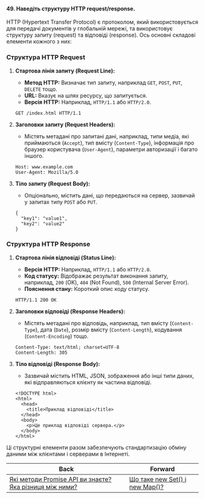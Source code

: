 #### 49. Наведіть структуру HTTP request/response.

HTTP (Hypertext Transfer Protocol) є протоколом, який використовується для передачі документів у глобальній мережі, та використовує структуру запиту (request) та відповіді (response). Ось основні складові елементи кожного з них:

### Структура HTTP Request

1. **Стартова лінія запиту (Request Line):**
   - **Метод HTTP:** Визначає тип запиту, наприклад `GET`, `POST`, `PUT`, `DELETE` тощо.
   - **URL:** Вказує на шлях ресурсу, що запитується.
   - **Версія HTTP:** Наприклад, `HTTP/1.1` або `HTTP/2.0`.

   ```
   GET /index.html HTTP/1.1
   ```

2. **Заголовки запиту (Request Headers):**
   - Містять метадані про запитані дані, наприклад, типи медіа, які приймаються (`Accept`), тип вмісту (`Content-Type`), інформація про браузер користувача (`User-Agent`), параметри авторизації і багато іншого.

   ```
   Host: www.example.com
   User-Agent: Mozilla/5.0
   ```

3. **Тіло запиту (Request Body):**
   - Опціонально, містить дані, що передаються на сервер, зазвичай у запитах типу `POST` або `PUT`.

   ```
   {
     "key1": "value1",
     "key2": "value2"
   }
   ```

### Структура HTTP Response

1. **Стартова лінія відповіді (Status Line):**
   - **Версія HTTP:** Наприклад, `HTTP/1.1` або `HTTP/2.0`.
   - **Код статусу:** Відображає результат виконання запиту, наприклад, `200` (OK), `404` (Not Found), `500` (Internal Server Error).
   - **Пояснення стану:** Короткий опис коду статусу.

   ```
   HTTP/1.1 200 OK
   ```

2. **Заголовки відповіді (Response Headers):**
   - Містять метадані про відповідь, наприклад, тип вмісту (`Content-Type`), дата (`Date`), розмір вмісту (`Content-Length`), кодування (`Content-Encoding`) тощо.

   ```
   Content-Type: text/html; charset=UTF-8
   Content-Length: 305
   ```

3. **Тіло відповіді (Response Body):**
   - Зазвичай містить HTML, JSON, зображення або інші типи даних, які відправляються клієнту як частина відповіді.

   ```
   <!DOCTYPE html>
   <html>
     <head>
       <title>Приклад відповіді</title>
     </head>
     <body>
       <p>Це приклад відповіді сервера.</p>
     </body>
   </html>
   ```

Ці структурні елементи разом забезпечують стандартизацію обміну даними між клієнтами і серверами в Інтернеті.

| Back | Forward |
|---|---|
| [Які методи Promise API ви знаєте? Яка різниця між ними?](/ua/junior/javascript/what-methods-of-the-promise-api-do-you-know-whats-the-difference-between-them.md)  | [Що таке new Set() і new Map()?](/ua/junior/javascript/what-are-new-set-and-new-map.md) |